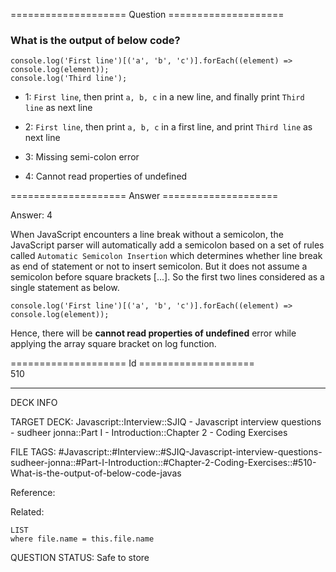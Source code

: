 ==================== Question ====================  

### What is the output of below code?

<!-- codeblock-start -->
<pre><code class="hljs language-javascript"><span class="hljs-variable language_">console</span>.<span class="hljs-title function_">log</span>(<span class="hljs-string">'First line'</span>)[(<span class="hljs-string">'a'</span>, <span class="hljs-string">'b'</span>, <span class="hljs-string">'c'</span>)].<span class="hljs-title function_">forEach</span>(<span class="hljs-function">(<span class="hljs-params">element</span>) =></span> <span class="hljs-variable language_">console</span>.<span class="hljs-title function_">log</span>(element));
<span class="hljs-variable language_">console</span>.<span class="hljs-title function_">log</span>(<span class="hljs-string">'Third line'</span>);
</code></pre>
<!-- codeblock-end -->

- 1: `First line`, then print `a, b, c` in a new line, and finally print `Third line` as next line

- 2: `First line`, then print `a, b, c` in a first line, and print `Third line` as next line

- 3: Missing semi-colon error

- 4: Cannot read properties of undefined  

==================== Answer ====================  

Answer: 4

When JavaScript encounters a line break without a semicolon, the JavaScript parser will automatically add a semicolon based on a set of rules called `Automatic Semicolon Insertion` which determines whether line break as end of statement or not to insert semicolon. But it does not assume a semicolon before square brackets [...]. So the first two lines considered as a single statement as below.

<!-- codeblock-start -->
<pre><code class="hljs language-javascript"><span class="hljs-variable language_">console</span>.<span class="hljs-title function_">log</span>(<span class="hljs-string">'First line'</span>)[(<span class="hljs-string">'a'</span>, <span class="hljs-string">'b'</span>, <span class="hljs-string">'c'</span>)].<span class="hljs-title function_">forEach</span>(<span class="hljs-function">(<span class="hljs-params">element</span>) =></span> <span class="hljs-variable language_">console</span>.<span class="hljs-title function_">log</span>(element));
</code></pre>
<!-- codeblock-end -->

Hence, there will be **cannot read properties of undefined** error while applying the array square bracket on log function.

==================== Id ====================  
510

---

DECK INFO

TARGET DECK: Javascript::Interview::SJIQ - Javascript interview questions - sudheer jonna::Part I - Introduction::Chapter 2 - Coding Exercises

FILE TAGS: #Javascript::#Interview::#SJIQ-Javascript-interview-questions-sudheer-jonna::#Part-I-Introduction::#Chapter-2-Coding-Exercises::#510-What-is-the-output-of-below-code-javas

Reference:

Related:

```dataview
LIST
where file.name = this.file.name
```

QUESTION STATUS: Safe to store

